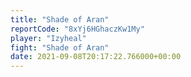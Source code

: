 ```yaml
---
title: "Shade of Aran"
reportCode: "8xYj6HGhaczKw1My"
player: "Izyheal"
fight: "Shade of Aran"
date: 2021-09-08T20:17:22.766000+00:00
---
```

